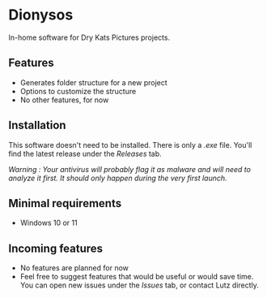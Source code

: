 # Dionysos

In-home software for Dry Kats Pictures projects.

## Features

- Generates folder structure for a new project
- Options to customize the structure
- No other features, for now

## Installation

This software doesn't need to be installed. There is only a *.exe* file. You'll find the latest release under the *Releases* tab.

*Warning : Your antivirus will probably flag it as malware and will need to analyze it first. It should only happen during the very first launch.*

## Minimal requirements

- Windows 10 or 11

## Incoming features

- No features are planned for now
- Feel free to suggest features that would be useful or would save time. You can open new issues under the *Issues* tab, or contact Lutz directly.